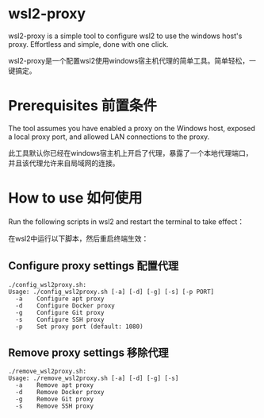 # wsl2-proxy
wsl2-proxy is a simple tool to configure wsl2 to use the windows host's proxy. Effortless and simple, done with one click.

wsl2-proxy是一个配置wsl2使用windows宿主机代理的简单工具。简单轻松，一键搞定。

# Prerequisites 前置条件
The tool assumes you have enabled a proxy on the Windows host, exposed a local proxy port, and allowed LAN connections to the proxy.

此工具默认你已经在windows宿主机上开启了代理，暴露了一个本地代理端口，并且该代理允许来自局域网的连接。

# How to use 如何使用
Run the following scripts in wsl2 and restart the terminal to take effect：

在wsl2中运行以下脚本，然后重启终端生效：


## Configure proxy settings 配置代理
```
./config_wsl2proxy.sh:
Usage: ./config_wsl2proxy.sh [-a] [-d] [-g] [-s] [-p PORT]
  -a    Configure apt proxy
  -d    Configure Docker proxy
  -g    Configure Git proxy
  -s    Configure SSH proxy
  -p    Set proxy port (default: 1080)
```

## Remove proxy settings 移除代理
```
./remove_wsl2proxy.sh:
Usage: ./remove_wsl2proxy.sh [-a] [-d] [-g] [-s]
  -a    Remove apt proxy
  -d    Remove Docker proxy
  -g    Remove Git proxy
  -s    Remove SSH proxy
```
